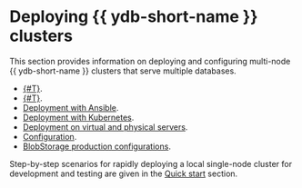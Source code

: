 # Deploying {{ ydb-short-name }} clusters

This section provides information on deploying and configuring multi-node {{ ydb-short-name }} clusters that serve multiple databases.

* [{#T}](../../devops/system-requirements.md).
* [{#T}](../../concepts/topology.md).
* [Deployment with Ansible](../../devops/ansible/index.md).
* [Deployment with Kubernetes](../../devops/kubernetes/index.md).
* [Deployment on virtual and physical servers](../manual/deploy-ydb-on-premises.md).
* [Configuration](../configuration/config.md).
* [BlobStorage production configurations](../../administration/production-storage-config.md).

Step-by-step scenarios for rapidly deploying a local single-node cluster for development and testing are given in the [Quick start](../../quickstart.md) section.
